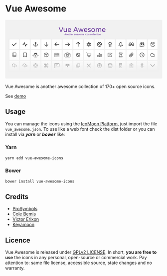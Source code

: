 # Vue Awesome
![Another awesome collection of open source icons](vue_awesome.png)

Vue Awesome is another awesome collection of 170+ open source icons.

See [demo](https://codecrafting-net.github.io/vue-awesome/demo)

## Usage
You can manage the icons using the [IcoMoon Platform](https://icomoon.io/), just import the file `vue_awesome.json`. To use like a web font check the dist folder or you can install via ***yarn*** or ***bower*** like:

### Yarn

```
yarn add vue-awesome-icons
```

### Bower

```
bower install vue-awesome-icons
```

## Credits
* [ProSymbols](https://thenounproject.com/prosymbols/)
* [Cole Bemis](http://colebemis.com/)
* [Victor Erixon](https://dribbble.com/victorerixon)
* [Keyamoon](http://keyamoon.com/)

## Licence
Vue Awesome is released under [GPLv2 LICENSE](https://www.gnu.org/licenses/old-licenses/gpl-2.0.html). In short, **you are free to use** the icons in any personal, open-source or commercial work. Pay attention to: same file license, accessible source, state changes and no warranty.
